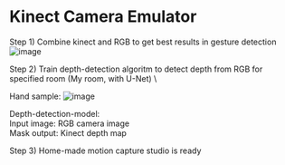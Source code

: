 # Kinect Camera Emulator




Step 1) Combine kinect and RGB to get best results in gesture detection
![image](http://chemmaks.pl/Tutoriale/depth.png)


Step 2) Train depth-detection algoritm to detect depth from RGB for specified room  (My room, with U-Net) \

Hand sample: 
![image](http://chemmaks.pl/Tutoriale/hand_test.png)

Depth-detection-model:\
Input image: RGB camera image \
Mask output: Kinect depth map

Step 3) Home-made motion capture studio is ready
